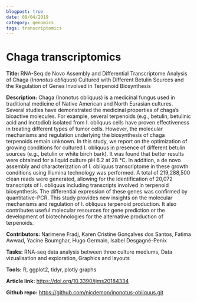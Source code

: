 ```yaml
---
blogpost: true
date: 09/04/2019
category: genomics
tags: transcriptomics
---
```


# Chaga transcriptomics

**Title:**
RNA-Seq de Novo Assembly and Differential Transcriptome Analysis of Chaga (*Inonotus obliquus*) Cultured with Different Betulin Sources and the Regulation of Genes Involved in Terpenoid Biosynthesis

**Description:**
Chaga (Inonotus obliquus) is a medicinal fungus used in traditional medicine of Native American and North Eurasian cultures. Several studies have demonstrated the medicinal properties of chaga’s bioactive molecules. For example, several terpenoids (e.g., betulin, betulinic acid and inotodiol) isolated from I. obliquus cells have proven effectiveness in treating different types of tumor cells. However, the molecular mechanisms and regulation underlying the biosynthesis of chaga terpenoids remain unknown. In this study, we report on the optimization of growing conditions for cultured I. obliquus in presence of different betulin sources (e.g., betulin or white birch bark). It was found that better results were obtained for a liquid culture pH 6.2 at 28 °C. In addition, a de novo assembly and characterization of I. obliquus transcriptome in these growth conditions using Illumina technology was performed. A total of 219,288,500 clean reads were generated, allowing for the identification of 20,072 transcripts of I. obliquus including transcripts involved in terpenoid biosynthesis. The differential expression of these genes was confirmed by quantitative-PCR. This study provides new insights on the molecular mechanisms and regulation of I. obliquus terpenoid production. It also contributes useful molecular resources for gene prediction or the development of biotechnologies for the alternative production of terpenoids.

**Contributors:**
Narimene Fradj, Karen Cristine Gonçalves dos Santos, Fatima Awwad, Yacine Boumghar, Hugo Germain, Isabel Desgagné-Penix

**Tasks:**
RNA-seq data analysis between three culture mediums, Data vizualisation and exploration, Graphics and layouts

**Tools:**
R, ggplot2, tidyr, plotly graphs

**Article link:**
https://doi.org/10.3390/ijms20184334

**Github repo:**
https://github.com/nicdemon/inonotus-obliquus.git
